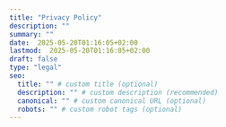 ```yaml
---
title: "Privacy Policy"
description: ""
summary: ""
date:  2025-05-20T01:16:05+02:00
lastmod:  2025-05-20T01:16:05+02:00
draft: false
type: "legal"
seo:
  title: "" # custom title (optional)
  description: "" # custom description (recommended)
  canonical: "" # custom canonical URL (optional)
  robots: "" # custom robot tags (optional)
---
```

